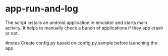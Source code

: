 # app-run-and-log
The script installs an android application in emulator and starts main activity. It helps to manually check a bunch of applications if they app crash or not.

#notes
Create config.py based on config.py.sample before launching the app
